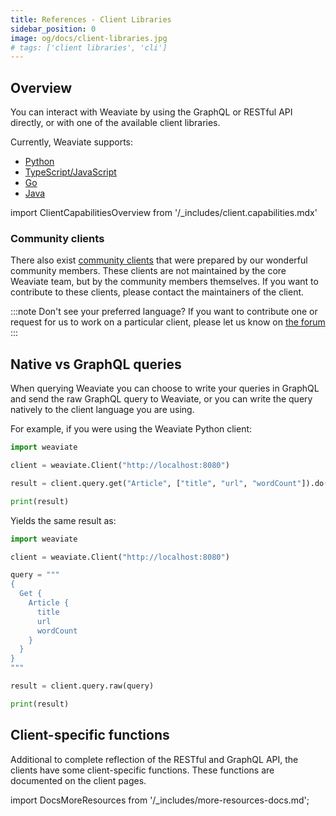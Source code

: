 ```yaml
---
title: References - Client Libraries
sidebar_position: 0
image: og/docs/client-libraries.jpg
# tags: ['client libraries', 'cli']
---
```



## Overview

You can interact with Weaviate by using the GraphQL or RESTful API directly, or with one of the available client libraries.

Currently, Weaviate supports:

- [Python](/developers/weaviate/client-libraries/python/index.md)
- [TypeScript/JavaScript](developers/weaviate/client-libraries/typescript/index.mdx)
- [Go](/developers/weaviate/client-libraries/go.md)
- [Java](/developers/weaviate/client-libraries/java.md)

import ClientCapabilitiesOverview from '/_includes/client.capabilities.mdx'

<ClientCapabilitiesOverview />

### Community clients

There also exist [community clients](./community.md) that were prepared by our wonderful community members. These clients are not maintained by the core Weaviate team, but by the community members themselves. If you want to contribute to these clients, please contact the maintainers of the client.

:::note Don't see your preferred language?
If you want to contribute one or request for us to work on a particular client, please let us know on [the forum](https://forum.weaviate.io/)
:::

## Native vs GraphQL queries

When querying Weaviate you can choose to write your queries in GraphQL and send the raw GraphQL query to Weaviate, or you can write the query natively to the client language you are using.

For example, if you were using the Weaviate Python client:

```python
import weaviate

client = weaviate.Client("http://localhost:8080")

result = client.query.get("Article", ["title", "url", "wordCount"]).do()

print(result)
```

Yields the same result as:

```python
import weaviate

client = weaviate.Client("http://localhost:8080")

query = """
{
  Get {
    Article {
      title
      url
      wordCount
    }
  }
}
"""

result = client.query.raw(query)

print(result)
```

## Client-specific functions

Additional to complete reflection of the RESTful and GraphQL API, the clients have some client-specific functions. These functions are documented on the client pages.


import DocsMoreResources from '/_includes/more-resources-docs.md';

<DocsMoreResources />
